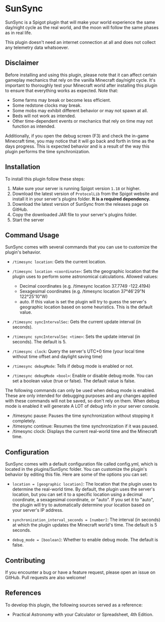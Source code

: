 # SunSync
SunSync is a Spigot plugin that will make your world experience the same day/night cycle as the real world, and the moon will follow the same phases as in real life.

This plugin doesn't need an internet connection at all and does not collect any telemetry data whatsoever.

## Disclaimer
Before installing and using this plugin, please note that it can affect certain gameplay mechanics that rely on the vanilla Minecraft day/night cycle. It's important to thoroughly test your Minecraft world after installing this plugin to ensure that everything works as expected. Note that:

* Some farms may break or become less efficient.
* Some redstone clocks may break.
* Some mobs may exhibit different behavior or may not spawn at all.
* Beds will not work as intended.
* Other time-dependent events or mechanics that rely on time may not function as intended.

Additionally, if you open the debug screen (F3) and check the in-game Minecraft time, you may notice that it will go back and forth in time as the days progress. This is expected behavior and is a result of the way this plugin performs the time synchronization.

## Installation
To install this plugin follow these steps:

1. Make sure your server is running Spigot version `1.18` or higher.
2. Download the latest version of `ProtocolLib` from the Spigot website and install it in your server's plugins folder. **It is a required dependency.**
3. Download the latest version of SunSync from the releases page on GitHub.
4. Copy the downloaded JAR file to your server's plugins folder.
5. Start the server

## Command Usage
SunSync comes with several commands that you can use to customize the plugin's behavior.

* `/timesync location`: Gets the current location.
* `/timesync location <coordinate>`: Sets the geographic location that the plugin uses to perform some astronomical calculations. Allowed values:
    * Decimal coordinates (e.g. /timesync location 37.7749 -122.4194)
    * Sexagesimal coordinates (e.g. /timesync location 37°46'29"N 122°25'10"W)
    * auto. If this value is set the plugin will try to guess the server's geographic location based on some heuristics. This is the default value.

* `/timesync syncIntervalSec`: Gets the current update interval (in seconds).
* `/timesync syncIntervalSec <time>`: Sets the update interval (in seconds). The default is 5.

* `/timesync clock`: Query the server's UTC+0 time (your local time without time offset and daylight saving time)

* `/timesync debugMode`: Tells if debug mode is enabled or not.
* `/timesync debugMode <bool>`: Enable or disable debug mode. You can set a boolean value (true or false). The default value is false.

The following commands can only be used when debug mode is enabled. These are only intended for debugging purposes and any changes applied with these commands will not be saved, so don't rely on them. When debug mode is enabled it will generate A LOT of debug info in your server console.
* /timesync pause: Pauses the time synchronization without stopping it completely.
* /timesync continue: Resumes the time synchronization if it was paused.
* /timesync clock: Displays the current real-world time and the Minecraft time.


## Configuration
SunSync comes with a default configuration file called config.yml, which is located in the plugins/SunSync folder. You can customize the plugin's behavior by editing this file. Here are some of the options you can set:

* `location = [geographic location]`: The location that the plugin uses to determine the real-world time. By default, the plugin uses the server's location, but you can set it to a specific location using a decimal coordinate, a sexagesimal coordinate, or "auto". If you set it to "auto", the plugin will try to automatically determine your location based on your server's IP address.

* `synchronization_interval_seconds = [number]`: The interval (in seconds) at which the plugin updates the Minecraft world's time. The default is 5 seconds.

* `debug_mode = [boolean]`: Whether to enable debug mode. The default is false.

## Contributing
If you encounter a bug or have a feature request, please open an issue on GitHub. Pull requests are also welcome!

## References
To develop this plugin, the following sources served as a reference:

- Practical Astronomy with your Calculator or Spreadsheet, 4th Edition.